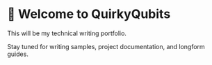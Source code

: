 # 👋 Welcome to QuirkyQubits

This will be my technical writing portfolio.

Stay tuned for writing samples, project documentation, and longform guides.
